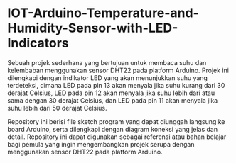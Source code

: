# IOT-Arduino-Temperature-and-Humidity-Sensor-with-LED-Indicators
Sebuah projek sederhana yang bertujuan untuk membaca suhu dan kelembaban menggunakan sensor DHT22 pada platform Arduino. Projek ini dilengkapi dengan indikator LED yang akan menunjukkan suhu yang terdeteksi, dimana LED pada pin 13 akan menyala jika suhu kurang dari 30 derajat Celsius, LED pada pin 12 akan menyala jika suhu lebih dari atau sama dengan 30 derajat Celsius, dan LED pada pin 11 akan menyala jika suhu lebih dari 50 derajat Celsius.

Repository ini berisi file sketch program yang dapat diunggah langsung ke board Arduino, serta dilengkapi dengan diagram koneksi yang jelas dan detail. Repository ini dapat digunakan sebagai referensi atau bahan belajar bagi pemula yang ingin mengembangkan projek serupa dengan menggunakan sensor DHT22 pada platform Arduino.

